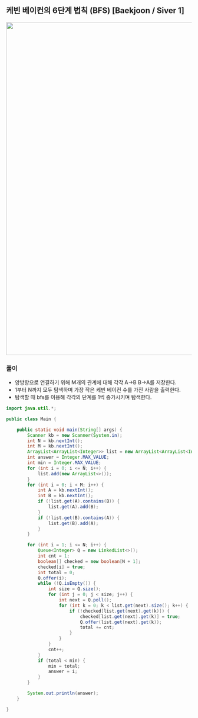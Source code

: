 ## 케빈 베이컨의 6단계 법칙 (BFS) [Baekjoon / Siver 1]

<img src="https://user-images.githubusercontent.com/35963403/185159120-83e3167b-43bb-4cee-bb79-04a0f67d6f80.png" width="900">

### 풀이

- 양방향으로 연결하기 위해 M개의 관계에 대해 각각 A->B B->A를 저장한다.
- 1부터 N까지 모두 탐색하며 가장 작은 케빈 베이컨 수를 가진 사람을 출력한다.
- 탐색할 때 bfs를 이용해 각각의 단계를 1씩 증가시키며 탐색한다.

```java
import java.util.*;

public class Main {

    public static void main(String[] args) {
        Scanner kb = new Scanner(System.in);
        int N = kb.nextInt();
        int M = kb.nextInt();
        ArrayList<ArrayList<Integer>> list = new ArrayList<ArrayList<Integer>>();
        int answer = Integer.MAX_VALUE;
        int min = Integer.MAX_VALUE;
        for (int i = 0; i <= N; i++) {
            list.add(new ArrayList<>());
        }
        for (int i = 0; i < M; i++) {
            int A = kb.nextInt();
            int B = kb.nextInt();
            if (!list.get(A).contains(B)) {
                list.get(A).add(B);
            }
            if (!list.get(B).contains(A)) {
                list.get(B).add(A);
            }
        }

        for (int i = 1; i <= N; i++) {
            Queue<Integer> Q = new LinkedList<>();
            int cnt = 1;
            boolean[] checked = new boolean[N + 1];
            checked[i] = true;
            int total = 0;
            Q.offer(i);
            while (!Q.isEmpty()) {
                int size = Q.size();
                for (int j = 0; j < size; j++) {
                    int next = Q.poll();
                    for (int k = 0; k < list.get(next).size(); k++) {
                        if (!checked[list.get(next).get(k)]) {
                            checked[list.get(next).get(k)] = true;
                            Q.offer(list.get(next).get(k));
                            total += cnt;
                        }
                    }
                }
                cnt++;
            }
            if (total < min) {
                min = total;
                answer = i;
            }
        }

        System.out.println(answer);
    }

}
```